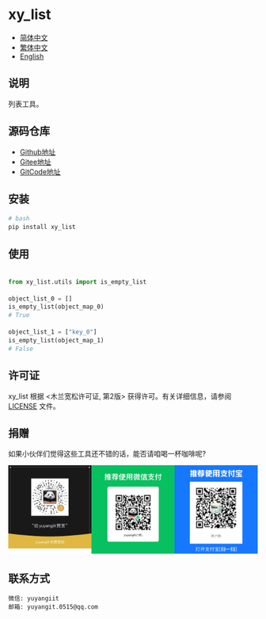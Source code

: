 <!--
 * @Author: yuyangit yuyangit.0515@qq.com
 * @Date: 2024-10-18 13:02:23
 * @LastEditors: yuyangit yuyangit.0515@qq.com
 * @LastEditTime: 2024-10-18 18:43:18
 * @FilePath: /xy_list/README.md
 * @Description: 这是默认设置,请设置`customMade`, 打开koroFileHeader查看配置 进行设置: https://github.com/OBKoro1/koro1FileHeader/wiki/%E9%85%8D%E7%BD%AE
-->
# xy_list

- [简体中文](readme/README_zh_CN.md)
- [繁体中文](readme/README_zh_TW.md)
- [English](readme/README_en.md)

## 说明
列表工具。

## 源码仓库

- <a href="https://github.com/xy-base/xy_list.git" target="_blank">Github地址</a>  
- <a href="https://gitee.com/xy-opensource/xy_list.git" target="_blank">Gitee地址</a>  
- <a href="https://gitcode.com/xy-opensource/xy_list.git" target="_blank">GitCode地址</a>  

## 安装

```bash
# bash
pip install xy_list
```

## 使用

```python

from xy_list.utils import is_empty_list

object_list_0 = []
is_empty_list(object_map_0)
# True

object_list_1 = ["key_0"]
is_empty_list(object_map_1)
# False

```

## 许可证
xy_list 根据 <木兰宽松许可证, 第2版> 获得许可。有关详细信息，请参阅 [LICENSE](LICENSE) 文件。

## 捐赠

如果小伙伴们觉得这些工具还不错的话，能否请咱喝一杯咖啡呢?  

![Pay-Total](./readme/Pay-Total.png)


## 联系方式

```
微信: yuyangiit
邮箱: yuyangit.0515@qq.com
```